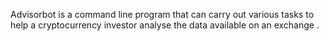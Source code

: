 Advisorbot is a command line program that can carry out various tasks to help a cryptocurrency investor analyse the data available on an exchange .
